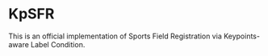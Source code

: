 # KpSFR
This is an official implementation of Sports Field Registration via Keypoints-aware Label Condition.
